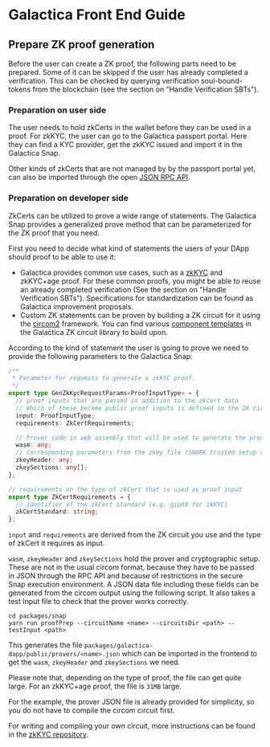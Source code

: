 # Galactica Front End Guide

## Prepare ZK proof generation

Before the user can create a ZK proof, the following parts need to be prepared.
Some of it can be skipped if the user has already completed a verification. This can be checked by querying verification soul-bound-tokens from the blockchain (see the section on "Handle Verification SBTs").

### Preparation on user side

The user needs to hold zkCerts in the wallet before they can be used in a proof. For zkKYC, the user can go to the Galactica passport portal. Here they can find a KYC provider, get the zkKYC issued and import it in the Galactica Snap.

Other kinds of zkCerts that are not managed by by the passport portal yet, can also be imported through the open [JSON RPC API](../../snap/docs/rpcAPI.md).

### Preparation on developer side

ZkCerts can be utilized to prove a wide range of statements. The Galactica Snap provides a generalized prove method that can be parameterized for the ZK proof that you need.

First you need to decide what kind of statements the users of your DApp should proof to be able to use it:

- Galactica provides common use cases, such as a [zkKYC](https://docs.galactica.com/galactica-developer-documentation/galactica-concepts/zero-knowledge-kyc) and zkKYC+age proof. For these common proofs, you might be able to reuse an already completed verification (See the section on "Handle Verification SBTs"). Specifications for standardization can be found as Galactica improvement proposals.
- Custom ZK statements can be proven by building a ZK circuit for it using the [circom2](https://docs.circom.io/) framework. You can find various [component templates](https://github.com/Galactica-corp/galactica-monorepo/tree/main/packages/zk-certificates/circuits) in the Galactica ZK circuit library to build upon.

According to the kind of statement the user is going to prove we need to provide the following parameters to the Galactica Snap:

```typescript
/**
 * Parameter for requests to generate a zkKYC proof.
 */
export type GenZkKycRequestParams<ProofInputType> = {
  // proof inputs that are passed in addition to the zkCert data
  // Which of these become public proof inputs is defined in the ZK circuit, which is compiled into the WASM.
  input: ProofInputType;
  requirements: ZkCertRequirements;

  // Prover code in web assembly that will be used to generate the proof in the Snap.
  wasm: any;
  // Corresponding parameters from the zkey file (SNARK trusted setup ceremony).
  zkeyHeader: any;
  zkeySections: any[];
};

// requirements on the type of zkCert that is used as proof input
export type ZkCertRequirements = {
  // identifier of the zkCert standard (e.g. gip69 for zkKYC)
  zkCertStandard: string;
};
```

`input` and `requirements` are derived from the ZK circuit you use and the type of zkCert it requires as input.

`wasm`, `zkeyHeader` and `zkeySections` hold the prover and cryptographic setup. These are not in the usual circom format, because they have to be passed in JSON through the RPC API and because of restrictions in the secure Snap execution environment. A JSON data file including these fields can be generated from the circom output using the following script. It also takes a test Input file to check that the prover works correctly.

```shell
cd packages/snap
yarn run proofPrep --circuitName <name> --circuitsDir <path> --testInput <path>
```

This generates the file `packages/galactica-dapp/public/provers/<name>.json` which can be imported in the frontend to get the `wasm`, `zkeyHeader` and `zkeySections` we need.

Please note that, depending on the type of proof, the file can get quite large. For an zkKYC+age proof, the file is `31MB` large.

For the example, the prover JSON file is already provided for simplicity, so you do not have to compile the circom circuit first.

For writing and compiling your own circuit, more instructions can be found in the [zkKYC repository](https://github.com/Galactica-corp/zkKYC).
